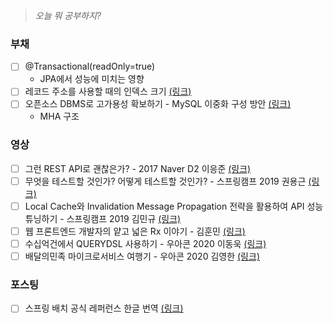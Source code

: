 > _오늘 뭐 공부하지?_

### 부채
- [ ] @Transactional(readOnly=true)
    - JPA에서 성능에 미치는 영향
- [ ] 레코드 주소를 사용할 때의 인덱스 크기 [(링크)](https://github.com/gazi-gazi/real-mysql/issues/38)
- [ ] 오픈소스 DBMS로 고가용성 확보하기 - MySQL 이중화 구성 방안 
  [(링크)](https://www.2e.co.kr/news/articleView.html?idxno=204172)
  - MHA 구조
  
### 영상
- [ ] 그런 REST API로 괜찮은가? - 2017 Naver D2 이응준
  [(링크)](https://www.youtube.com/watch?v=RP_f5dMoHFc&t=1046s&ab_channel=naverd2)
- [ ] 무엇을 테스트할 것인가? 어떻게 테스트할 것인가? - 스프링캠프 2019 권용근
  [(링크)](https://www.youtube.com/watch?v=YdtknE_yPk4&ab_channel=springcamp.io)
- [ ] Local Cache와 Invalidation Message Propagation 전략을 활용하여 API 성능 튜닝하기 - 스프링캠프 2019 김민규
  [(링크)](https://www.youtube.com/watch?v=n3fys2E1Lps&ab_channel=springcamp.io)
- [ ] 웹 프론트엔드 개발자의 얕고 넓은 Rx 이야기 - 김훈민
  [(링크)](https://www.youtube.com/watch?v=Yh2_xsr8mXQ&feature=youtu.be&ab_channel=%EB%A0%88%EC%A7%84%EC%97%94%ED%84%B0%ED%85%8C%EC%9D%B8%EB%A8%BC%ED%8A%B8%ED%94%84%EB%9F%B0%ED%8A%B8%EC%97%94%EB%93%9C%EA%B0%9C%EB%B0%9C%ED%8C%80)
- [ ] 수십억건에서 QUERYDSL 사용하기 - 우아콘 2020 이동욱
  [(링크)](https://www.youtube.com/watch?v=zMAX7g6rO_Y&ab_channel=%EC%9A%B0%EC%95%84%ED%95%9CTech)
- [ ] 배달의민족 마이크로서비스 여행기 - 우아콘 2020 김영한
  [(링크)](https://www.youtube.com/watch?v=BnS6343GTkY&t=166s&ab_channel=%EC%9A%B0%EC%95%84%ED%95%9CTech)

### 포스팅
- [ ] 스프링 배치 공식 레퍼런스 한글 번역
  [(링크)](https://godekdls.github.io/Spring%20Batch/contents/)
